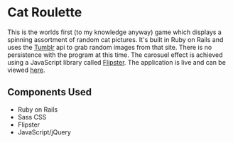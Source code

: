 Cat Roulette
============

This is the worlds first (to my knowledge anyway) game which  displays a spinning assortment of random cat pictures.  It's built in Ruby on Rails and uses the [Tumblr](http://www.tumblr.com) api to grab random images from that site.  There is no persistence with the program at this time.  The carosuel effect is achieved using a JavaScript library called [Flipster](https://github.com/drien/jquery-flipster).  The application is live and can be viewed [here](http://play-cat-roulette.herokuapp.com/).

Components Used
---------------
* Ruby on Rails
* Sass CSS
* Flipster
* JavaScript/jQuery

